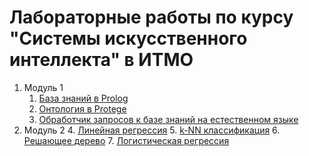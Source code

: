 # Лабораторные работы по курсу "Системы искусственного интеллекта" в ИТМО

1. Модуль 1
    1. [База знаний в Prolog](./module-1/lab-1/README.md)
    2. [Онтология в Protege](./module-1/lab-2/README.md)
    3. [Обработчик запросов к базе знаний на естественном языке](./module-1/lab-3/README.md)
2. Модуль 2
    4. [Линейная регрессия](./module-2/lab-4/README.md)
    5. [k-NN классификация](./module-2/lab-5/README.md)
    6. [Решающее дерево](./module-2/lab-6/README.md)
    7. [Логистическая регрессия](./module-2/lab-7/README.md)

